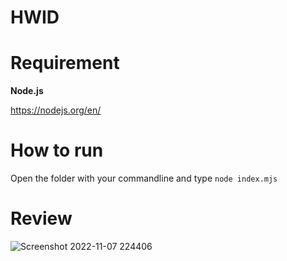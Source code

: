 # HWID

# Requirement
**Node.js**

https://nodejs.org/en/

# How to run
Open the folder with your commandline and type `node index.mjs`

# Review


![Screenshot 2022-11-07 224406](https://user-images.githubusercontent.com/77588421/200629931-b1e8638c-7925-4a42-b939-2bf7e1a08541.png)
